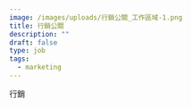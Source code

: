 ```yaml
---
image: /images/uploads/行銷公關_工作區域-1.png
title: 行銷公關
description: ""
draft: false
type: job
tags:
  - marketing
---
```

行銷